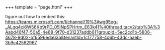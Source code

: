 +++
template = "page.html"
+++

figure out how to embed this:
https://teams.microsoft.com/l/channel/19%3Awg95og-_ALgq4ci6W56Kb9rPD_05INpSPHrtm_E63k41%40thread.tacv2/tab%3A%3Aabd46f47-50a5-4e68-9f70-d31237addb61?groupId=5ec2cd1b-5806-4678-9d02-bf6596eda63a&tenantId=1c177758-4d6b-43dc-aaeb-3b9c42562967